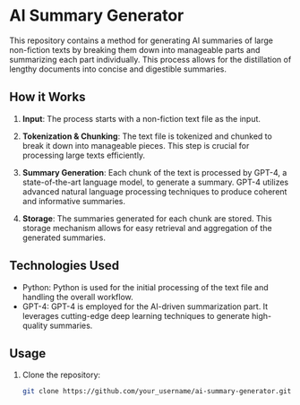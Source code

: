 # AI Summary Generator

This repository contains a method for generating AI summaries of large non-fiction texts by breaking them down into manageable parts and summarizing each part individually. This process allows for the distillation of lengthy documents into concise and digestible summaries.

## How it Works

1. **Input**: The process starts with a non-fiction text file as the input.

2. **Tokenization & Chunking**: The text file is tokenized and chunked to break it down into manageable pieces. This step is crucial for processing large texts efficiently.

3. **Summary Generation**: Each chunk of the text is processed by GPT-4, a state-of-the-art language model, to generate a summary. GPT-4 utilizes advanced natural language processing techniques to produce coherent and informative summaries.

4. **Storage**: The summaries generated for each chunk are stored. This storage mechanism allows for easy retrieval and aggregation of the generated summaries.

## Technologies Used

- Python: Python is used for the initial processing of the text file and handling the overall workflow.
- GPT-4: GPT-4 is employed for the AI-driven summarization part. It leverages cutting-edge deep learning techniques to generate high-quality summaries.

## Usage

1. Clone the repository:
   ```bash
   git clone https://github.com/your_username/ai-summary-generator.git
